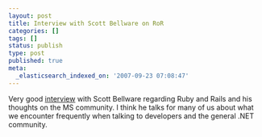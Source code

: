 ```yaml
---
layout: post
title: Interview with Scott Bellware on RoR
categories: []
tags: []
status: publish
type: post
published: true
meta:
  _elasticsearch_indexed_on: '2007-09-23 07:08:47'
---
```

<p>Very good <a href="http://www.rubiverse.com">interview</a> with Scott Bellware regarding Ruby and Rails and his thoughts on the MS community. I think he talks for many of us about what we encounter frequently when talking to developers and the general .NET community.</p>
